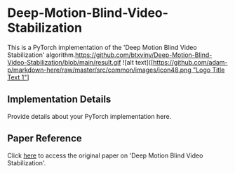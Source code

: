 # Deep-Motion-Blind-Video-Stabilization

This is a PyTorch implementation of the 'Deep Motion Blind Video Stabilization' algorithm.https://github.com/btxviny/Deep-Motion-Blind-Video-Stabilization/blob/main/result.gif
![alt text]([[https://github.com/adam-p/markdown-here/raw/master/src/common/images/icon48.png "Logo Title Text 1"](https://github.com/btxviny/Deep-Motion-Blind-Video-Stabilization/blob/main/result.gif)]
## Implementation Details

Provide details about your PyTorch implementation here.

## Paper Reference

Click [here](<https://arxiv.org/abs/2011.09697>) to access the original paper on 'Deep Motion Blind Video Stabilization'.

